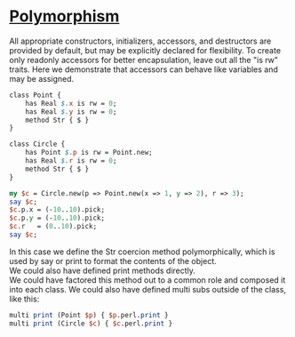 [1]: https://rosettacode.org/wiki/Polymorphism

# [Polymorphism][1]





All appropriate constructors, initializers, accessors, and destructors are provided by default, but may be explicitly declared for flexibility.
To create only readonly accessors for better encapsulation, leave out all the "is rw" traits.
Here we demonstrate that accessors can behave like variables and may be assigned.

```perl
class Point {
    has Real $.x is rw = 0;
    has Real $.y is rw = 0;
    method Str { $ }
}

class Circle {
    has Point $.p is rw = Point.new;
    has Real $.r is rw = 0;
    method Str { $ }
}

my $c = Circle.new(p => Point.new(x => 1, y => 2), r => 3);
say $c;
$c.p.x = (-10..10).pick;
$c.p.y = (-10..10).pick;
$c.r   = (0..10).pick;
say $c;
```


In this case we define the Str coercion method polymorphically, which is used by say or print to format the contents of the object.  
We could also have defined print methods directly.  
We could have factored this method out to a common role and composed it into each class. 
We could also have defined multi subs outside of the class, like this:

```perl
multi print (Point $p) { $p.perl.print }
multi print (Circle $c) { $c.perl.print }
```
